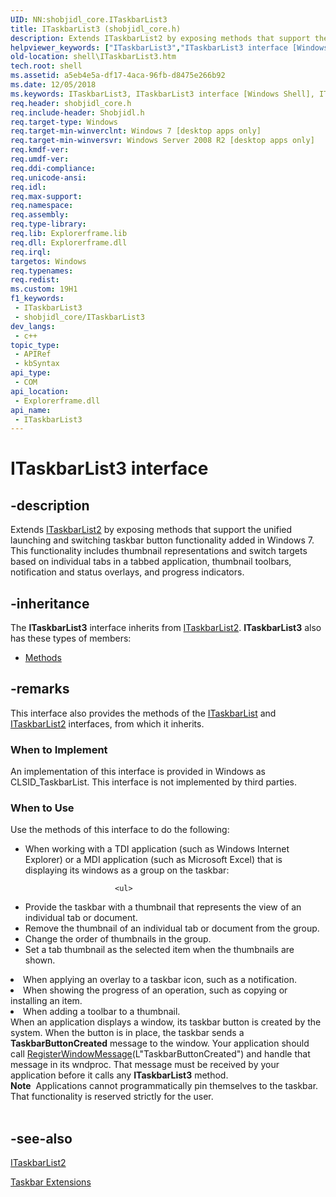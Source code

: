 ```yaml
---
UID: NN:shobjidl_core.ITaskbarList3
title: ITaskbarList3 (shobjidl_core.h)
description: Extends ITaskbarList2 by exposing methods that support the unified launching and switching taskbar button functionality added in Windows 7.
helpviewer_keywords: ["ITaskbarList3","ITaskbarList3 interface [Windows Shell]","ITaskbarList3 interface [Windows Shell]","described","_shell_ITaskbarList3","shell.ITaskbarList3","shobjidl_core/ITaskbarList3"]
old-location: shell\ITaskbarList3.htm
tech.root: shell
ms.assetid: a5eb4e5a-df17-4aca-96fb-d8475e266b92
ms.date: 12/05/2018
ms.keywords: ITaskbarList3, ITaskbarList3 interface [Windows Shell], ITaskbarList3 interface [Windows Shell],described, _shell_ITaskbarList3, shell.ITaskbarList3, shobjidl_core/ITaskbarList3
req.header: shobjidl_core.h
req.include-header: Shobjidl.h
req.target-type: Windows
req.target-min-winverclnt: Windows 7 [desktop apps only]
req.target-min-winversvr: Windows Server 2008 R2 [desktop apps only]
req.kmdf-ver: 
req.umdf-ver: 
req.ddi-compliance: 
req.unicode-ansi: 
req.idl: 
req.max-support: 
req.namespace: 
req.assembly: 
req.type-library: 
req.lib: Explorerframe.lib
req.dll: Explorerframe.dll
req.irql: 
targetos: Windows
req.typenames: 
req.redist: 
ms.custom: 19H1
f1_keywords:
 - ITaskbarList3
 - shobjidl_core/ITaskbarList3
dev_langs:
 - c++
topic_type:
 - APIRef
 - kbSyntax
api_type:
 - COM
api_location:
 - Explorerframe.dll
api_name:
 - ITaskbarList3
---
```


# ITaskbarList3 interface


## -description

Extends <a href="/windows/desktop/api/shobjidl_core/nn-shobjidl_core-itaskbarlist2">ITaskbarList2</a> by exposing methods that support the unified launching and switching taskbar button functionality added in Windows 7. This functionality includes thumbnail representations and switch targets based on individual tabs in a tabbed application, thumbnail toolbars, notification and status overlays, and progress indicators.

## -inheritance

The <b xmlns:loc="http://microsoft.com/wdcml/l10n">ITaskbarList3</b> interface inherits from <a href="/windows/desktop/api/shobjidl_core/nn-shobjidl_core-itaskbarlist2">ITaskbarList2</a>. <b>ITaskbarList3</b> also has these types of members:
<ul>
<li><a href="https://docs.microsoft.com/">Methods</a></li>
</ul>

## -remarks

This interface also provides the methods of the <a href="/windows/desktop/api/shobjidl_core/nn-shobjidl_core-itaskbarlist">ITaskbarList</a> and <a href="/windows/desktop/api/shobjidl_core/nn-shobjidl_core-itaskbarlist2">ITaskbarList2</a> interfaces, from which it inherits.

<h3><a id="When_to_Implement"></a><a id="when_to_implement"></a><a id="WHEN_TO_IMPLEMENT"></a>When to Implement</h3>
An implementation of this interface is provided in Windows as CLSID_TaskbarList. This interface is not implemented by third parties.

<h3><a id="When_to_Use"></a><a id="when_to_use"></a><a id="WHEN_TO_USE"></a>When to Use</h3>
Use the methods of this interface to do the following:

<ul>
<li>When working with a TDI application (such as Windows Internet Explorer) or a MDI application (such as Microsoft Excel) that is displaying its windows as a group on the taskbar:
                        
                        <ul>
<li>Provide the taskbar with a thumbnail that represents the view of an individual tab or document.</li>
<li>Remove the thumbnail of an individual tab or document from the group.</li>
<li>Change the order of thumbnails in the group.</li>
<li>Set a tab thumbnail as the selected item when the thumbnails are shown.</li>
</ul>
</li>
<li>When applying an overlay to a taskbar icon, such as a notification.</li>
<li>When showing the progress of an operation, such as copying or installing an item.</li>
<li>When adding a toolbar to a thumbnail.</li>
</ul>
When an application displays a window, its taskbar button is created by the system. When the button is in place, the taskbar sends a <b>TaskbarButtonCreated</b> message to the window. Your application should call <a href="/windows/desktop/api/winuser/nf-winuser-registerwindowmessagea">RegisterWindowMessage</a>(L"TaskbarButtonCreated") and handle that message in its wndproc. That message must be received by your application before it calls any <b>ITaskbarList3</b> method.

<div class="alert"><b>Note</b>  Applications cannot programmatically pin themselves to the taskbar. That functionality is reserved strictly for the user.</div>
<div> </div>

## -see-also

<a href="/windows/desktop/api/shobjidl_core/nn-shobjidl_core-itaskbarlist2">ITaskbarList2</a>



<a href="/windows/desktop/shell/taskbar-extensions">Taskbar Extensions</a>
